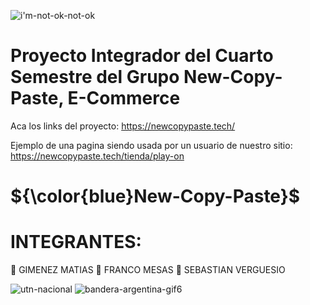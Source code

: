




![i'm-not-ok-not-ok](https://user-images.githubusercontent.com/106162059/233731615-e9d6d929-ed5d-4b60-8dec-b8049caf5622.gif)

 
# Proyecto Integrador del Cuarto Semestre del Grupo New-Copy-Paste, E-Commerce



 Aca los links del proyecto: https://newcopypaste.tech/
 

Ejemplo de una pagina siendo usada por un usuario de nuestro sitio: https://newcopypaste.tech/tienda/play-on


# ${\color{blue}New-Copy-Paste}$ 


# INTEGRANTES:

🧑 GIMENEZ MATIAS
🧑 FRANCO MESAS
🧑 SEBASTIAN VERGUESIO



![utn-nacional](https://github.com/CodeSystem2022/E-Commerce-NewCopyPaste/assets/106162059/83142085-da6a-44b7-b803-9586eccad403)    ![bandera-argentina-gif6](https://github.com/CodeSystem2022/E-Commerce-NewCopyPaste/assets/106162059/defbdeaa-c492-45b9-bba3-16bcda81868a)




